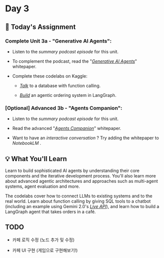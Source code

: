 # Day 3

## 🎒 Today's Assignment

### Complete Unit 3a - "Generative AI Agents":

- Listen to the *summary podcast episode* for this unit.

- To complement the podcast, read the "*[Generative AI Agents](./22365_19_Agents_v8.pdf)*" whitepaper. 

- Complete these codelabs on Kaggle:

    - *[Talk](https://www.kaggle.com/code/hongjaemin/day-3-function-calling-with-the-gemini-api)* to a database with function calling.
    
    - *[Build](https://www.kaggle.com/code/hongjaemin/day-3-building-an-agent-with-langgraph)* an agentic ordering system in LangGraph.

### [Optional] Advanced 3b - "Agents Companion":

- Listen to the *summary podcast episode* for this unit.

- Read the advanced "*[Agents Companion](./Agents_Companion_v2%20(3).pdf)*" whitepaper.

- Want to have an *interactive conversation* ? Try adding the whitepaper to *NotebookLM* .

## 💡 What You'll Learn

Learn to build sophisticated AI agents by understanding their core components and the iterative development process. You'll also learn more about advanced agentic architectures and approaches such as multi-agent systems, agent evaluation and more.

The codelabs cover how to connect LLMs to existing systems and to the real world. Learn about function calling by giving SQL tools to a chatbot (including an example using Gemini 2.0's *[Live API](https://ai.google.dev/gemini-api/docs/live?hl=ko)*), and learn how to build a LangGraph agent that takes orders in a café.

## TODO

- 카페 로직 수정 (노드 추가 및 수정)

- 카페 UI 구현 (게임으로 구현해보기!)